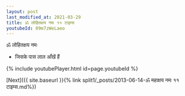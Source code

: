 ```yaml
---
layout: post
last_modified_at: 2021-03-29
title: ॐ लोहितक्षय नमः ११ टाइम्स
youtubeId: 09m7zWeLaeo
---
```

 
 
 ॐ लोहितक्षय नमः  
 
 -  जिसके पास लाल आँखें हैं 
 
  
 
  
 
 
 
 
 
 


{% include youtubePlayer.html id=page.youtubeId %}
 
[Next]({{ site.baseurl }}{% link  split1/_posts/2013-06-14-ॐ महाक्षय नमः ११ टाइम्स.md%})
 
